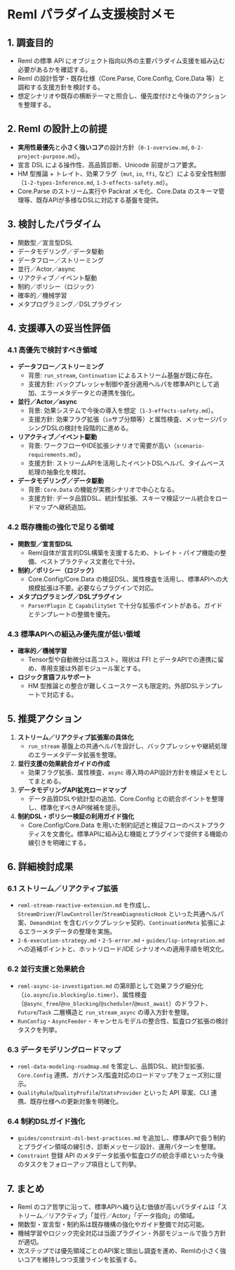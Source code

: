 # Reml パラダイム支援検討メモ

## 1. 調査目的
- Reml の標準 API にオブジェクト指向以外の主要パラダイム支援を組み込む必要があるかを確認する。
- Reml の設計哲学・既存仕様（Core.Parse, Core.Config, Core.Data 等）と調和する支援方針を検討する。
- 想定シナリオや既存の横断テーマと照合し、優先度付けと今後のアクションを整理する。

## 2. Reml の設計上の前提
- **実用性最優先**と**小さく強いコア**の設計方針（`0-1-overview.md`, `0-2-project-purpose.md`）。
- 宣言 DSL による操作性、高品質診断、Unicode 前提がコア要求。
- HM 型推論 + トレイト、効果フラグ（`mut`, `io`, `ffi`, など）による安全性制御（`1-2-types-Inference.md`, `1-3-effects-safety.md`）。
- Core.Parse のストリーム実行や Packrat メモ化、Core.Data のスキーマ管理等、既存APIが多様なDSLに対応する基盤を提供。

## 3. 検討したパラダイム
- 関数型／宣言型DSL
- データモデリング／データ駆動
- データフロー／ストリーミング
- 並行／Actor／async
- リアクティブ／イベント駆動
- 制約／ポリシー（ロジック）
- 確率的／機械学習
- メタプログラミング／DSLプラグイン

## 4. 支援導入の妥当性評価

### 4.1 高優先で検討すべき領域
- **データフロー／ストリーミング**
  - 背景: `run_stream`, `Continuation` によるストリーム基盤が既に存在。
  - 支援方針: バックプレッシャ制御や差分適用ヘルパを標準APIとして追加、エラーメタデータとの連携を強化。
- **並行／Actor／async**
  - 背景: 効果システムで今後の導入を想定（`1-3-effects-safety.md`）。
  - 支援方針: 効果フラグ拡張（`io`サブ分類等）と属性検査、メッセージパッシングDSLの検討を段階的に進める。
- **リアクティブ／イベント駆動**
  - 背景: ワークフローやIDE拡張シナリオで需要が高い（`scenario-requirements.md`）。
  - 支援方針: ストリームAPIを活用したイベントDSLヘルパ、タイムベース処理の抽象化を検討。
- **データモデリング／データ駆動**
  - 背景: `Core.Data` の機能が実務シナリオで中心となる。
  - 支援方針: データ品質DSL、統計型拡張、スキーマ検証ツール統合をロードマップへ継続追加。

### 4.2 既存機能の強化で足りる領域
- **関数型／宣言型DSL**
  - Reml自体が宣言的DSL構築を支援するため、トレイト・パイプ機能の整備、ベストプラクティス文書化で十分。
- **制約／ポリシー（ロジック）**
  - Core.Config/Core.Data の検証DSL、属性検査を活用し、標準APIへの大規模拡張は不要。必要ならプラグインで対応。
- **メタプログラミング／DSLプラグイン**
  - `ParserPlugin` と `CapabilitySet` で十分な拡張ポイントがある。ガイドとテンプレートの整備を優先。

### 4.3 標準APIへの組込み優先度が低い領域
- **確率的／機械学習**
  - Tensor型や自動微分は高コスト。現状は FFI とデータAPIでの連携に留め、専用支援は外部モジュール案とする。
- **ロジック言語フルサポート**
  - HM 型推論との整合が難しくユースケースも限定的。外部DSLテンプレートで対応する。

## 5. 推奨アクション
1. **ストリーム／リアクティブ拡張案の具体化**
   - `run_stream` 基盤上の共通ヘルパを設計し、バックプレッシャや継続処理のエラーメタデータ拡張を整理。
2. **並行支援の効果統合ガイドの作成**
   - 効果フラグ拡張、属性検査、`async` 導入時のAPI設計方針を検証メモとしてまとめる。
3. **データモデリングAPI拡充ロードマップ**
   - データ品質DSLや統計型の追加、Core.Config との統合ポイントを整理し、標準化すべきAPI候補を提示。
4. **制約DSL・ポリシー検証の利用ガイド強化**
   - Core.Config/Core.Data を用いた制約記述と検証フローのベストプラクティスを文書化。標準APIに組み込む機能とプラグインで提供する機能の線引きを明確にする。

## 6. 詳細検討成果
### 6.1 ストリーム／リアクティブ拡張
- `reml-stream-reactive-extension.md` を作成し、`StreamDriver`/`FlowController`/`StreamDiagnosticHook` といった共通ヘルパ案、`DemandHint` を含むバックプレッシャ契約、`ContinuationMeta` 拡張によるエラーメタデータの整理を実施。
- `2-6-execution-strategy.md`・`2-5-error.md`・`guides/lsp-integration.md` への追補ポイントと、ホットリロード/IDE シナリオへの適用手順を明文化。

### 6.2 並行支援と効果統合
- `reml-async-io-investigation.md` の第8節として効果フラグ細分化（`io.async`/`io.blocking`/`io.timer`）、属性検査（`@async_free`/`@no_blocking`/`@scheduler`/`@must_await`）のドラフト、`Future`/`Task` 二層構造と `run_stream_async` の導入方針を整理。
- `RunConfig`・`AsyncFeeder`・キャンセルモデルの整合性、監査ログ拡張の検討タスクを列挙。

### 6.3 データモデリングロードマップ
- `reml-data-modeling-roadmap.md` を策定し、品質DSL、統計型拡張、`Core.Config` 連携、ガバナンス/監査対応のロードマップをフェーズ別に提示。
- `QualityRule`/`QualityProfile`/`StatsProvider` といった API 草案、CLI 連携、既存仕様への更新対象を明確化。

### 6.4 制約DSLガイド強化
- `guides/constraint-dsl-best-practices.md` を追加し、標準APIで扱う制約とプラグイン領域の線引き、診断メッセージ設計、運用パターンを整理。
- `Constraint` 登録 API のメタデータ拡張や監査ログの統合手順といった今後のタスクをフォローアップ項目として列挙。

## 7. まとめ
- Reml のコア哲学に沿って、標準APIへ織り込む価値が高いパラダイムは「ストリーム／リアクティブ」「並行／Actor」「データ指向」の領域。
- 関数型・宣言型・制約系は既存機構の強化やガイド整備で対応可能。
- 機械学習やロジック完全対応は当面プラグイン・外部モジュールで扱う方針が適切。
- 次ステップでは優先領域ごとのAPI案と頭出し調査を進め、Remlの小さく強いコアを維持しつつ支援ラインを拡張する。
